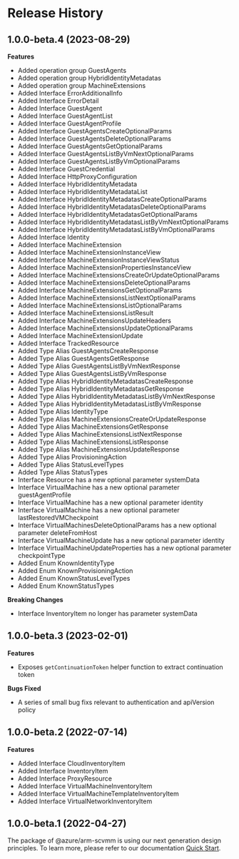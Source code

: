 # Release History
    
## 1.0.0-beta.4 (2023-08-29)
    
**Features**

  - Added operation group GuestAgents
  - Added operation group HybridIdentityMetadatas
  - Added operation group MachineExtensions
  - Added Interface ErrorAdditionalInfo
  - Added Interface ErrorDetail
  - Added Interface GuestAgent
  - Added Interface GuestAgentList
  - Added Interface GuestAgentProfile
  - Added Interface GuestAgentsCreateOptionalParams
  - Added Interface GuestAgentsDeleteOptionalParams
  - Added Interface GuestAgentsGetOptionalParams
  - Added Interface GuestAgentsListByVmNextOptionalParams
  - Added Interface GuestAgentsListByVmOptionalParams
  - Added Interface GuestCredential
  - Added Interface HttpProxyConfiguration
  - Added Interface HybridIdentityMetadata
  - Added Interface HybridIdentityMetadataList
  - Added Interface HybridIdentityMetadatasCreateOptionalParams
  - Added Interface HybridIdentityMetadatasDeleteOptionalParams
  - Added Interface HybridIdentityMetadatasGetOptionalParams
  - Added Interface HybridIdentityMetadatasListByVmNextOptionalParams
  - Added Interface HybridIdentityMetadatasListByVmOptionalParams
  - Added Interface Identity
  - Added Interface MachineExtension
  - Added Interface MachineExtensionInstanceView
  - Added Interface MachineExtensionInstanceViewStatus
  - Added Interface MachineExtensionPropertiesInstanceView
  - Added Interface MachineExtensionsCreateOrUpdateOptionalParams
  - Added Interface MachineExtensionsDeleteOptionalParams
  - Added Interface MachineExtensionsGetOptionalParams
  - Added Interface MachineExtensionsListNextOptionalParams
  - Added Interface MachineExtensionsListOptionalParams
  - Added Interface MachineExtensionsListResult
  - Added Interface MachineExtensionsUpdateHeaders
  - Added Interface MachineExtensionsUpdateOptionalParams
  - Added Interface MachineExtensionUpdate
  - Added Interface TrackedResource
  - Added Type Alias GuestAgentsCreateResponse
  - Added Type Alias GuestAgentsGetResponse
  - Added Type Alias GuestAgentsListByVmNextResponse
  - Added Type Alias GuestAgentsListByVmResponse
  - Added Type Alias HybridIdentityMetadatasCreateResponse
  - Added Type Alias HybridIdentityMetadatasGetResponse
  - Added Type Alias HybridIdentityMetadatasListByVmNextResponse
  - Added Type Alias HybridIdentityMetadatasListByVmResponse
  - Added Type Alias IdentityType
  - Added Type Alias MachineExtensionsCreateOrUpdateResponse
  - Added Type Alias MachineExtensionsGetResponse
  - Added Type Alias MachineExtensionsListNextResponse
  - Added Type Alias MachineExtensionsListResponse
  - Added Type Alias MachineExtensionsUpdateResponse
  - Added Type Alias ProvisioningAction
  - Added Type Alias StatusLevelTypes
  - Added Type Alias StatusTypes
  - Interface Resource has a new optional parameter systemData
  - Interface VirtualMachine has a new optional parameter guestAgentProfile
  - Interface VirtualMachine has a new optional parameter identity
  - Interface VirtualMachine has a new optional parameter lastRestoredVMCheckpoint
  - Interface VirtualMachinesDeleteOptionalParams has a new optional parameter deleteFromHost
  - Interface VirtualMachineUpdate has a new optional parameter identity
  - Interface VirtualMachineUpdateProperties has a new optional parameter checkpointType
  - Added Enum KnownIdentityType
  - Added Enum KnownProvisioningAction
  - Added Enum KnownStatusLevelTypes
  - Added Enum KnownStatusTypes

**Breaking Changes**

  - Interface InventoryItem no longer has parameter systemData
    
## 1.0.0-beta.3 (2023-02-01)

**Features**

  - Exposes `getContinuationToken` helper function to extract continuation token

**Bugs Fixed**

  - A series of small bug fixs relevant to authentication and apiVersion policy

## 1.0.0-beta.2 (2022-07-14)
    
**Features**

  - Added Interface CloudInventoryItem
  - Added Interface InventoryItem
  - Added Interface ProxyResource
  - Added Interface VirtualMachineInventoryItem
  - Added Interface VirtualMachineTemplateInventoryItem
  - Added Interface VirtualNetworkInventoryItem
    
    
## 1.0.0-beta.1 (2022-04-27)

The package of @azure/arm-scvmm is using our next generation design principles. To learn more, please refer to our documentation [Quick Start](https://aka.ms/js-track2-quickstart).
